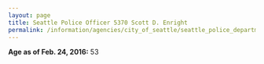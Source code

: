 ```yaml
---
layout: page
title: Seattle Police Officer 5370 Scott D. Enright
permalink: /information/agencies/city_of_seattle/seattle_police_department/copbook/5370/
---
```


**Age as of Feb. 24, 2016:** 53
